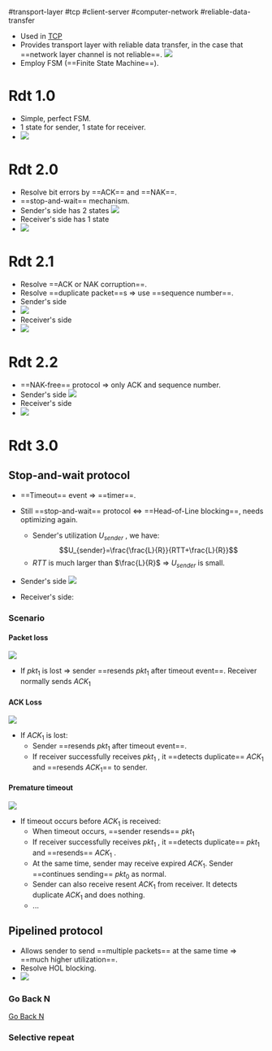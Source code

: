 #transport-layer #tcp #client-server #computer-network #reliable-data-transfer

- Used in [TCP](TCP.md)
- Provides transport layer with reliable data transfer, in the case that ==network layer channel is not reliable==. ![](Pasted%20image%2020240515082419.png)
- Employ FSM (==Finite State Machine==).

# Rdt 1.0
- Simple, perfect FSM.
- 1 state for sender, 1 state for receiver.
- ![](Pasted%20image%2020240515082653.png)
# Rdt 2.0
- Resolve bit errors by ==ACK== and ==NAK==.
- ==stop-and-wait== mechanism.
- Sender's side has 2 states ![](Pasted%20image%2020240515083054.png)
- Receiver's side has 1 state
- ![](Pasted%20image%2020240515083303.png)
# Rdt 2.1
- Resolve ==ACK or NAK corruption==.
- Resolve ==duplicate packet==s => use ==sequence number==.
- Sender's side
- ![](Pasted%20image%2020240515083807.png)
- Receiver's side
- ![](Pasted%20image%2020240515114040.png)
# Rdt 2.2
- ==NAK-free== protocol => only ACK and sequence number.
- Sender's side ![](Pasted%20image%2020240515114459.png)
- Receiver's side
- ![](Pasted%20image%2020240515114539.png)
# Rdt 3.0
## Stop-and-wait protocol
- ==Timeout== event => ==timer==.
- Still ==stop-and-wait== protocol $\iff$ ==Head-of-Line blocking==, needs optimizing again.
	- Sender's utilization $U_{sender}$ , we have: $$U_{sender}=\frac{\frac{L}{R}}{RTT+\frac{L}{R}}$$
	- $RTT$ is much larger than $\frac{L}{R}$ $\Rightarrow$ $U_{sender}$ is small.
 
- Sender's side ![](Pasted%20image%2020240515114835.png)
- Receiver's side:
	
### Scenario
#### Packet loss
![](Pasted%20image%2020240515115309.png)
- If $pkt_1$ is lost => sender ==resends $pkt_1$ after timeout event==. Receiver normally sends $ACK_1$ 
#### ACK Loss
![](Pasted%20image%2020240515115805.png)
- If $ACK_1$ is lost:
	- Sender ==resends $pkt_1$ after timeout event==.
	- If receiver successfully receives $pkt_1$ , it ==detects duplicate== $ACK_1$ and ==resends $ACK_1$== to sender.

#### Premature timeout
![](Pasted%20image%2020240515120208.png)
- If timeout occurs before $ACK_1$ is received:
	- When timeout occurs, ==sender resends== $pkt_1$ 
	- If receiver successfully receives $pkt_1$ , it ==detects duplicate== $pkt_1$ and ==resends== $ACK_1$ .
	- At the same time, sender may receive expired $ACK_1$. Sender ==continues sending== $pkt_0$ as normal.
	- Sender can also receive resent $ACK_1$ from receiver. It detects duplicate $ACK_1$ and does nothing.
	- ...
## Pipelined protocol
- Allows sender to send ==multiple packets== at the same time $\Rightarrow$ ==much higher utilization==.
- Resolve HOL blocking.
-  ![](Pasted%20image%2020240517115029.png)
### Go Back N
[Go Back N](Go%20Back%20N.md)
### Selective repeat
